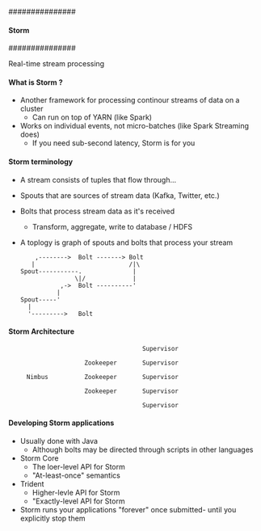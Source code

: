 ###############
#### Storm ####
###############

Real-time stream processing

#### What is Storm ?

- Another framework for processing continour streams of data on a cluster
     - Can run on top of YARN (like Spark)
- Works on individual events, not micro-batches (like Spark Streaming does)
     - If you need sub-second latency, Storm is for you
     
#### Storm terminology

- A stream consists of tuples that flow through...
- Spouts that are sources of stream data (Kafka, Twitter, etc.)
- Bolts that process stream data as it's received
    - Transform, aggregate, write to database / HDFS
- A toplogy is graph of spouts and bolts that process your stream

          ,-------->  Bolt -------> Bolt
         |                          /|\
      Spout-----------.              |
                     \|/             |
                 ,->  Bolt ----------'
                |     
      Spout-----'
        |        
        '--------->   Bolt

#### Storm Architecture
                                                                 
                                         Supervisor  
                                      
                         Zookeeper       Supervisor 
                         
         Nimbus          Zookeeper       Supervisor 
         
                         Zookeeper       Supervisor 
                         
                                         Supervisor 
                                      
#### Developing Storm applications

- Usually done with Java
     - Although bolts may be directed through scripts in other languages
- Storm Core
     - The loer-level API for Storm
     - "At-least-once" semantics
- Trident
     - Higher-levle API for Storm
     - "Exactly-level API for Storm
- Storm runs your applications "forever" once submitted- until you explicitly stop them


